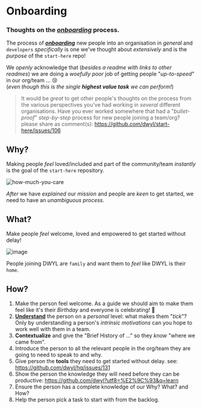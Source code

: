 # Onboarding

### Thoughts on the [***onboarding***](https://en.wikipedia.org/wiki/Onboarding) process.

The process of [***onboarding***](https://en.wikipedia.org/wiki/Onboarding)
new people into an organisation in _general_ and `developers` _specifically_
is one we've thought about _extensively_ and is the _purpose_ of the `start-here` repo!

We _openly_ acknowledge that (_besides a readme with links to other readmes_)
we are doing a _woefully poor_ job of getting people "_up-to-speed_" in our org/team ... 😢  
(_even though this is the single **highest value task** we can perform!_)


> It would be _great_ to get other people's thoughts on the process from the
various perspectives you've had working in _several_ different organisations.
Have you ever worked somewhere that had a "_bullet-proof_" _step-by-step_
process for new people joining a team/org?
> please share as comment(s): https://github.com/dwyl/start-here/issues/106

## Why?

Making people _feel_ loved/included and part of the community/team _instantly_
is the goal of the `start-here` repository.

![how-much-you-care](https://cloud.githubusercontent.com/assets/194400/20658044/1fc4f7c2-b532-11e6-9a2a-9313eb047a67.png)

_After_ we have _explained_ our _mission_ and people are _keen_ to
get started, we need to have an _unambiguous process_.


## What?

Make people _feel_ welcome, loved and empowered to get started without delay!

![image](https://cloud.githubusercontent.com/assets/194400/20672977/181e54b6-b57b-11e6-859e-9b317b0b04d0.png)

People joining DWYL are `family` and want them to _feel_ like DWYL is their `home`.

## How?

1. Make the person feel welcome. As a guide we should aim to make them feel like it's their _Birthday_ and everyone is celebrating! :tada:
5. [**Understand**](https://www.youtube.com/watch?v=TpNbW9MAarQ) the person on a _personal_ level: what makes them "_tick_"?
Only by understanding a person's _intrinsic motivations_ can you hope to work well with them in a team.
4. **Contextualize** and give the "Brief History of ..." so they _know_ "where we came from".
1. Introduce the person to all the relevant people in the org/team they are going to need to speak to and why.
2. Give person the **tools** they need to get started without delay. see: https://github.com/dwyl/hq/issues/131
3. Show the person the knowledge they will need before they can be productive: https://github.com/dwyl?utf8=%E2%9C%93&q=learn
6. Ensure the person has a complete knowledge of our Why? What? and How?
6. Help the person pick a task to start with from the backlog.
